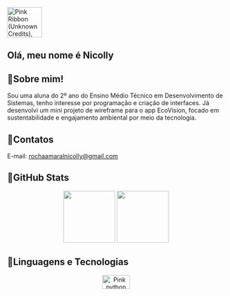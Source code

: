  <img src="https://img1.picmix.com/output/stamp/normal/6/0/4/1/1941406_8edac.gif" jsaction="" class="sFlh5c FyHeAf iPVvYb" style="max-width: 500px; height: 70px; margin: 0px; width: 80px;" alt="Pink Ribbon (Unknown Credits), gif , animated , cute , aesthetic , pink ,  soft , birthday , ribbon - GIF animado grátis - PicMix" jsname="kn3ccd">
 
## Olá, meu nome é Nicolly 

## 🌸Sobre mim!
Sou uma aluna do 2º ano do Ensino Médio Técnico em Desenvolvimento de Sistemas, tenho interesse por programação e criação de interfaces.
Já desenvolvi um mini projeto de wireframe para o app EcoVision, focado em sustentabilidade e engajamento ambiental por meio da tecnologia.

## 🌸Contatos
E-mail: rochaamaralnicolly@gmail.com

## 🌸GitHub Stats

<p align="center">
  <img height="120em" src="https://github-readme-stats.vercel.app/api?username=Nicolly-Amrl&show_icons=true&theme=tokyonight&hide_title=false" />
  <img height="120em" src="https://github-readme-stats.vercel.app/api/top-langs/?username=Nicolly-Amrl&layout=compact&theme=tokyonight" />
</p>

## 🌸Linguagens e Tecnologias

<p align="center">
  <img src="https://encrypted-tbn0.gstatic.com/images?q=tbn:ANd9GcTYqsG2h-f-ZjkiLrOCvyF-k3lwvJCewrGEaA&amp;s" class="sFlh5c FyHeAf" alt="Pink python icon - Free pink site logo icons" jsname="JuXqh" style="max-width: 64px; width: 64px; height: 32px; margin: 0px;" data-ilt="1746549127958">
  

